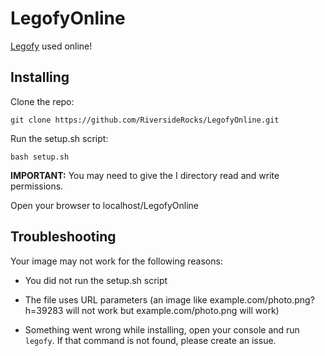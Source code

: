 # LegofyOnline
[Legofy](https://github.com/JuanPotato/Legofy) used online!

## Installing

Clone the repo:

`git clone https://github.com/RiversideRocks/LegofyOnline.git`

Run the setup.sh script:

`bash setup.sh`

**IMPORTANT:** You may need to give the I directory read and write permissions.

Open your browser to localhost/LegofyOnline

## Troubleshooting

Your image may not work for the following reasons:

- You did not run the setup.sh script

- The file uses URL parameters (an image like example.com/photo.png?h=39283 will not work but example.com/photo.png will work)

- Something went wrong while installing, open your console and run `legofy`. If that command is not found, please create an issue.
